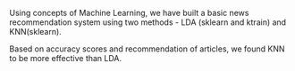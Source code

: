 Using concepts of Machine Learning, we have built a basic news recommendation system using two methods - LDA (sklearn and ktrain) and KNN(sklearn). 

Based on accuracy scores and recommendation of articles, we found KNN to be more effective than LDA. 
